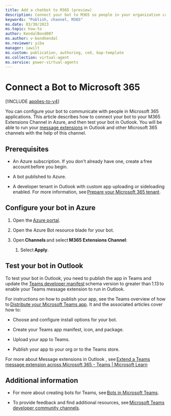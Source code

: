 ```yaml
---
title: Add a chatbot to M365 (preview)
description: Connect your bot to M365 so people in your organization can interact with it in Power Virtual Agents preview.
keywords: "Publish, channel, M365"
ms.date: 03/30/2023
ms.topic: how-to
author: KendalBond007
ms.author: v-bondkendal
ms.reviewer: yiba
manager: iawilt
ms.custom: publication, authoring, ceX, bap-template
ms.collection: virtual-agent
ms.service: power-virtual-agents
---
```


# Connect a Bot to Microsoft 365

[!INCLUDE [applies-to-v4](includes/applies-to-v4-current.md)]

You can configure your bot to communicate with people in Microsoft 365 applications. This article describes how to connect your bot to your M365 Extensions Channel in Azure, and then test your bot in Outlook. You will be able to run your [message extensions](/microsoftteams/platform/messaging-extensions/what-are-messaging-extensions?tabs=dotnet) in Outlook and other Microsoft 365 channels with the help of this channel.

## Prerequisites

- An Azure subscription. If you don't already have one, create a free account before you begin.

- A bot published to Azure.

- A developer tenant in Outlook with custom app uploading or sideloading enabled. For more information, see [Prepare your Microsoft 365 tenant](/microsoftteams/platform/concepts/build-and-test/prepare-your-o365-tenant).

## Configure your bot in Azure

1. Open the [Azure portal](https://ms.portal.azure.com/#home).

2. Open the Azure Bot resource blade for your bot.

3. Open **Channels** and select **M365 Extensions Channel**:

   1. Select **Apply**.

## Test your bot in Outlook

To test your bot in Outlook, you need to publish the app in Teams and update the [Teams developer manifest](/microsoftteams/platform/resources/schema/manifest-schema) schema version to greater than 1.13 to enable your Teams message extension to run in Outlook.

For instructions on how to publish your app, see the Teams overview of how to [Distribute your Microsoft Teams app](/microsoftteams/platform/concepts/deploy-and-publish/apps-publish-overview). It and the associated articles cover how to:

- Choose and configure install options for your bot.

- Create your Teams app manifest, icon, and package.

- Upload your app to Teams.

- Publish your app to your org or to the Teams store.

For more about Message extensions in Outlook , see [Extend a Teams message extension across Microsoft 365 - Teams | Microsoft Learn](/microsoftteams/platform/m365-apps/extend-m365-teams-message-extension?tabs=manifest-teams-toolkit)

## Additional information

- For more about creating bots for Teams, see [Bots in Microsoft Teams](/microsoftteams/platform/bots/what-are-bots).

- To provide feedback and find additional resources, see [Microsoft Teams developer community channels](/microsoftteams/platform/feedback).
